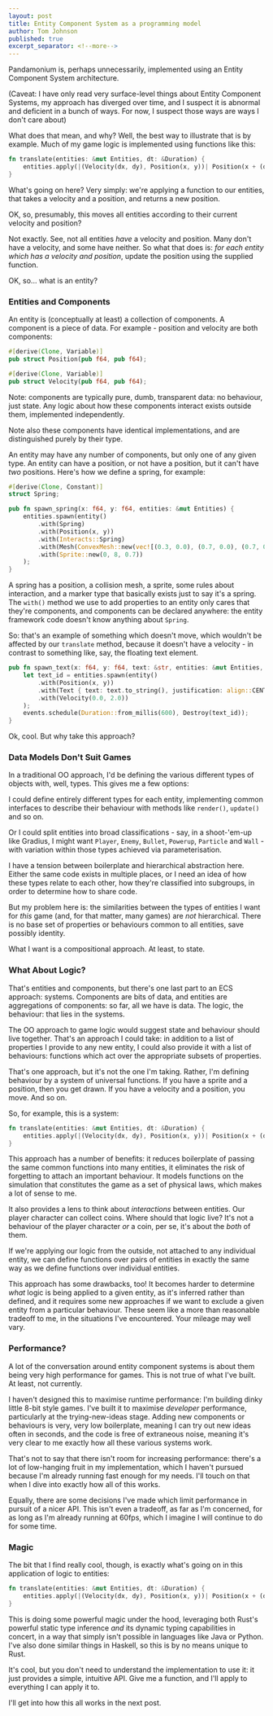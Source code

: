 ```yaml
---
layout: post
title: Entity Component System as a programming model
author: Tom Johnson
published: true
excerpt_separator: <!--more-->
---
```

Pandamonium is, perhaps unnecessarily, implemented using an Entity Component System architecture.

(Caveat: I have only read very surface-level things about Entity Component Systems, my approach has diverged over time, and I suspect it is abnormal and deficient in a bunch of ways. For now, I suspect those ways are ways I don't care about)

What does that mean, and why? Well, the best way to illustrate that is by example. Much of my game logic is implemented using functions like this:

```rust
fn translate(entities: &mut Entities, dt: &Duration) {
    entities.apply(|(Velocity(dx, dy), Position(x, y))| Position(x + (dx * dt.as_secs_f64()), y + (dy * dt.as_secs_f64())));
}
```

What's going on here? Very simply: we're applying a function to our entities, that takes a velocity and a position, and returns a new position. 

<!--more-->

OK, so, presumably, this moves all entities according to their current velocity and position?

Not exactly. See, not all entities _have_ a velocity and position. Many don't have a velocity, and some have neither. So what that does is: _for each entity which has a velocity and position_, update the position using the supplied function.

OK, so... what is an entity?

### Entities and Components

An entity is (conceptually at least) a collection of components. A component is a piece of data. For example - position and velocity are both components:

```rust
#[derive(Clone, Variable)]
pub struct Position(pub f64, pub f64);

#[derive(Clone, Variable)]
pub struct Velocity(pub f64, pub f64);
```

Note: components are typically pure, dumb, transparent data: no behaviour, just state. Any logic about how these components interact exists outside them, implemented independently.

Note also these components have identical implementations, and are distinguished purely by their type.

An entity may have any number of components, but only one of any given type. An entity can have a position, or not have a position, but it can't have _two_ positions. Here's how we define a spring, for example:

```rust
#[derive(Clone, Constant)]
struct Spring;

pub fn spawn_spring(x: f64, y: f64, entities: &mut Entities) {
    entities.spawn(entity()
        .with(Spring)
        .with(Position(x, y))
        .with(Interacts::Spring)
        .with(Mesh(ConvexMesh::new(vec![(0.3, 0.0), (0.7, 0.0), (0.7, 0.2), (0.3, 0.2)], vec![]).translate(x, y)))
        .with(Sprite::new(0, 8, 0.7))
    );
}
```

A spring has a position, a collision mesh, a sprite, some rules about interaction, and a marker type that basically exists just to say it's a spring. The `with()` method we use to add properties to an entity only cares that they're components, and components can be declared anywhere: the entity framework code doesn't know anything about `Spring`. 

So: that's an example of something which doesn't move, which wouldn't be affected by our `translate` method, because it doesn't have a velocity - in contrast to something like, say, the floating text element.

```rust
pub fn spawn_text(x: f64, y: f64, text: &str, entities: &mut Entities, events: &mut Events) {
    let text_id = entities.spawn(entity()
        .with(Position(x, y))
        .with(Text { text: text.to_string(), justification: align::CENTER | align::MIDDLE})
        .with(Velocity(0.0, 2.0))
    );
    events.schedule(Duration::from_millis(600), Destroy(text_id));
}
```

Ok, cool. But why take this approach?

### Data Models Don't Suit Games

In a traditional OO approach, I'd be defining the various different types of objects with, well, types. This gives me a few options:

I could define entirely different types for each entity, implementing common interfaces to describe their behaviour with methods like `render()`, `update()` and so on.

Or I could split entities into broad classifications - say, in a shoot-'em-up like Gradius, I might want `Player`, `Enemy`, `Bullet`, `Powerup`, `Particle` and `Wall` - with variation within those types achieved via parameterisation.

I have a tension between boilerplate and hierarchical abstraction here. Either the same code exists in multiple places, or I need an idea of how these types relate to each other, how they're classified into subgroups, in order to determine how to share code.

But my problem here is: the similarities between the types of entities I want for _this_ game (and, for that matter, many games) are _not_ hierarchical. There is no base set of properties or behaviours common to all entities, save possibly identity.

What I want is a compositional approach. At least, to state.

### What About Logic?

That's entities and components, but there's one last part to an ECS approach: systems. Components are bits of data, and entities are aggregations of components: so far, all we have is data. The logic, the behaviour: that lies in the systems. 

The OO approach to game logic would suggest state and behaviour should live together. That's an approach I could take: in addition to a list of properties I provide to any new entity, I could also provide it with a list of behaviours: functions which act over the appropriate subsets of properties.

That's one approach, but it's not the one I'm taking. Rather, I'm defining behaviour by a system of universal functions. If you have a sprite and a position, then you get drawn. If you have a velocity and a position, you move. And so on.

So, for example, this is a system:

```rust
fn translate(entities: &mut Entities, dt: &Duration) {
    entities.apply(|(Velocity(dx, dy), Position(x, y))| Position(x + (dx * dt.as_secs_f64()), y + (dy * dt.as_secs_f64())));
}
```

This approach has a number of benefits: it reduces boilerplate of passing the same common functions into many entities, it eliminates the risk of forgetting to attach an important behaviour. It models functions on the simulation that constitutes the game as a set of physical laws, which makes a lot of sense to me.

It also provides a lens to think about _interactions_ between entities. Our player character can collect coins. Where should that logic live? It's not a behaviour of the player character _or_ a coin, per se, it's about the _both_ of them.

If we're applying our logic from the outside, not attached to any individual entity, we can define functions over pairs of entities in exactly the same way as we define functions over individual entities.

This approach has some drawbacks, too! It becomes harder to determine _what_ logic is being applied to a given entity, as it's inferred rather than defined, and it requires some new approaches if we want to exclude a given entity from a particular behaviour. These seem like a more than reasonable tradeoff to me, in the situations I've encountered. Your mileage may well vary.

### Performance?

A lot of the conversation around entity component systems is about them being very high performance for games. This is not true of what I've built. At least, not currently.

I haven't designed this to maximise runtime performance: I'm building dinky little 8-bit style games. I've built it to maximise _developer_ performance, particularly at the trying-new-ideas stage. Adding new components or behaviours is very, very low boilerplate, meaning I can try out new ideas often in seconds, and the code is free of extraneous noise, meaning it's very clear to me exactly how all these various systems work.

That's not to say that there isn't room for increasing performance: there's a lot of low-hanging fruit in my implementation, which I haven't pursued because I'm already running fast enough for my needs. I'll touch on that when I dive into exactly how all of this works.

Equally, there are some decisions I've made which limit performance in pursuit of a nicer API. This isn't even a tradeoff, as far as I'm concerned, for as long as I'm already running at 60fps, which I imagine I will continue to do for some time.

### Magic

The bit that I find really cool, though, is exactly what's going on in this application of logic to entities:

```rust
fn translate(entities: &mut Entities, dt: &Duration) {
    entities.apply(|(Velocity(dx, dy), Position(x, y))| Position(x + (dx * dt.as_secs_f64()), y + (dy * dt.as_secs_f64())));
}
```

This is doing some powerful magic under the hood, leveraging both Rust's powerful static type inference _and_ its dynamic typing capabilities in concert, in a way that simply isn't possible in languages like Java or Python. I've also done similar things in Haskell, so this is by no means unique to Rust.

It's cool, but you don't need to understand the implementation to use it: it just provides a simple, intuitive API. Give me a function, and I'll apply to everything I can apply it to.

I'll get into how this all works in the next post.